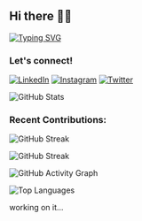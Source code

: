 ## Hi there 👋🏽 
[![Typing SVG](https://readme-typing-svg.demolab.com?font=Fira+Code&size=30&duration=3000&pause=500&color=C62195&center=true&vCenter=true&width=600&lines=Hi!+I'm+Mariana;Welcome+to+my+GitHub+Profile!;Software+Engineer+Student;UIUX+Designer;Lover+of+Languages+and+Arts)](https://git.io/typing-svg)

### Let's connect!
[![LinkedIn](https://img.shields.io/badge/LinkedIn-0077B5?style=for-the-badge&logo=linkedin&logoColor=white)](https://www.linkedin.com/in/mariaraujojc)
[![Instagram](https://img.shields.io/badge/Instagram-E4405F?style=for-the-badge&logo=instagram&logoColor=white)](https://www.instagram.com/studies.mariaraujojc)
[![Twitter](https://img.shields.io/badge/Twitter-1DA1F2?style=for-the-badge&logo=twitter&logoColor=white)](https://www.twitter.com/mariaraujojc)

![GitHub Stats](https://github-readme-stats.vercel.app/api?username=araujo-mariana&show_icons=true&theme=radical)

### Recent Contributions:
![GitHub Streak](https://github-readme-streak-stats.herokuapp.com/?user=araujo-mariana&theme=dark&background=0d1117&stroke=ffffff&ring=58a6ff&fire=ff6e96&currStreakNum=ffffff&sideNums=ffffff&currStreakLabel=58a6ff&sideLabels=ffffff)

![GitHub Streak](https://github-readme-streak-stats.herokuapp.com/?user=araujo-mariana&theme=dark&background=0d1117&stroke=ffffff&ring=58a6ff&fire=ff69b4&currStreakNum=C62195&sideNums=F9BB01&currStreakLabel=58a6ff&sideLabels=C62195)

![GitHub Activity Graph](https://github-readme-activity-graph.vercel.app/graph?username=araujo-mariana&theme=react-dark&area=true&hide_border=true)

![Top Languages](https://github-readme-stats.vercel.app/api/top-langs/?username=araujo-mariana&layout=compact&theme=dracula)

<!--
**araujo-mariana/araujo-mariana** is a ✨ _special_ ✨ repository because its `README.md` (this file) appears on your GitHub profile.

Here are some ideas to get you started:

- 🔭 I’m currently working on ...
- 🌱 I’m currently learning ...
- 👯 I’m looking to collaborate on ...
- 🤔 I’m looking for help with ...
- 💬 Ask me about ...
- 📫 How to reach me: ...
- 😄 Pronouns: ...
- ⚡ Fun fact: ...
--> working on it...

